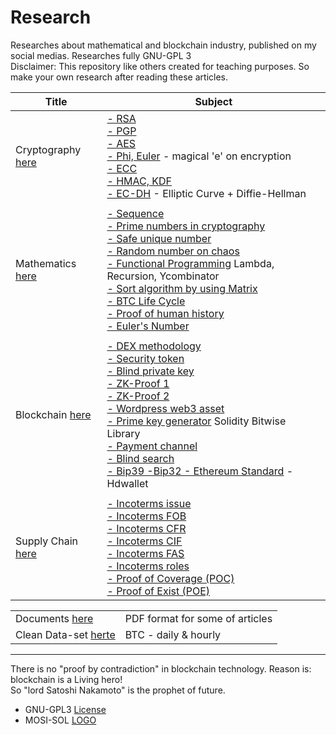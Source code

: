 # Research
Researches about mathematical and blockchain industry, published on my social medias. Researches fully GNU-GPL 3\
Disclaimer: This repository like others created for teaching purposes. So make your own research after reading these articles.

| Title | Subject |
|----|----|
| Cryptography [here](https://github.com/mosi-arch/research/tree/main/CipherPunk) | [- RSA](https://github.com/mosi-arch/research/blob/main/CipherPunk/01-RSA.md) <br /> [- PGP](https://github.com/mosi-arch/research/blob/main/CipherPunk/02-PGP.md) <br /> [- AES](https://github.com/mosi-arch/research/blob/main/CipherPunk/03-AES.md) <br /> [- Phi, Euler](https://github.com/mosi-arch/research/blob/main/CipherPunk/04-Phi-Euler.md) - magical 'e' on encryption <br /> [- ECC](https://github.com/mosi-arch/research/blob/main/CipherPunk/05-ECC.md) <br /> [- HMAC, KDF](https://github.com/mosi-arch/research/blob/main/CipherPunk/06-Hmac-Kdf.md) <br /> [- EC-DH](https://github.com/mosi-arch/research/blob/main/CipherPunk/07-EC-DH.md) - Elliptic Curve + Diffie-Hellman |
|||
| Mathematics [here](https://github.com/mosi-arch/research/tree/main/Mathematics) | [- Sequence](https://github.com/mosi-arch/research/blob/main/Mathematics/00-mosequence.md) <br /> [- Prime numbers in cryptography](https://github.com/mosi-arch/research/blob/main/Mathematics/01-prime-number-cryptography.md) <br /> [- Safe unique number](https://github.com/mosi-arch/research/blob/main/Mathematics/02-safe-unique-random-number.md) <br /> [- Random number on chaos](https://github.com/mosi-arch/research/blob/main/Mathematics/03-random-chaos-random-matrix.md) <br /> [- Functional Programming](https://github.com/mosi-arch/research/blob/main/Mathematics/04-lambda-recursion-function-programming.md) Lambda, Recursion, Ycombinator <br /> [- Sort algorithm by using Matrix](https://github.com/mosi-arch/research/blob/main/Mathematics/05-sort-by-fake-matrix-algorithm.md) <br /> [- BTC Life Cycle](https://github.com/mosi-arch/research/blob/main/Mathematics/06-btc-mining-life-cycle.md) <br /> [- Proof of human history](https://github.com/mosi-arch/research/blob/main/Mathematics/07-mathematics-and-human-history.md) <br /> [- Euler's Number](https://github.com/mosi-arch/research/blob/main/CipherPunk/08-Euler.md) |
|||
| Blockchain [here](https://github.com/mosi-arch/research/tree/main/Blockchain) | [- DEX methodology](https://github.com/mosi-arch/research/blob/main/Blockchain/01-dex-methodology.md) <br /> [- Security token](https://github.com/mosi-arch/research/blob/main/Blockchain/02-security-token.md) <br /> [- Blind private key](https://github.com/mosi-arch/research/blob/main/Blockchain/03-blind-private-key.md) <br /> [- ZK-Proof 1](https://github.com/mosi-arch/research/blob/main/Blockchain/04-zk-proof-01.md) <br /> [- ZK-Proof 2](https://github.com/mosi-arch/research/blob/main/Blockchain/05-zk-proof-02.md) <br /> [- Wordpress web3 asset](https://github.com/mosi-arch/research/blob/main/Blockchain/06-wordpress-web3-theme.md) <br /> [- Prime key generator](https://github.com/mosi-arch/research/blob/main/Blockchain/07-prime-key-bitwise.md) Solidity Bitwise Library <br /> [- Payment channel](https://github.com/mosi-arch/research/blob/main/Blockchain/08-payment-channel.md) <br /> [- Blind search](https://github.com/mosi-arch/research/blob/main/Blockchain/09-direct-blind-search.md) <br /> [- Bip39 -Bip32 - Ethereum Standard](https://github.com/mosi-arch/research/blob/main/Blockchain/10-bip39-hdwallet-ethereum.md) - Hdwallet |
|||
| Supply Chain [here](https://github.com/mosi-arch/research/tree/main/SupplyChain) | [- Incoterms issue](https://github.com/mosi-arch/research/blob/main/SupplyChain/01-incoterms-issue.md) <br /> [- Incoterms FOB](https://github.com/mosi-arch/research/blob/main/SupplyChain/02-incoterms-FOB.md) <br /> [- Incoterms CFR](https://github.com/mosi-arch/research/blob/main/SupplyChain/03-incoterms-CFR.md) <br /> [- Incoterms CIF](https://github.com/mosi-arch/research/blob/main/SupplyChain/04-incoterms-CIF.md) <br /> [- Incoterms FAS](https://github.com/mosi-arch/research/blob/main/SupplyChain/05-incoterms-FAS.md) <br /> [- Incoterms roles](https://github.com/mosi-arch/research/blob/main/SupplyChain/06-incoterms-roles-example.md) <br /> [- Proof of Coverage (POC)](https://github.com/mosi-arch/research/blob/main/SupplyChain/07-proof-of-coverage.md) <br /> [- Proof of Exist (POE)](https://github.com/mosi-arch/research/blob/main/SupplyChain/08-proof-of-exist.md) |

| | |
|----|----|
| Documents [here](https://github.com/mosi-arch/research/tree/main/Documents) | PDF format for some of articles |
| Clean Data-set [herte](https://github.com/mosi-arch/research/tree/main/DataSet) | BTC - daily & hourly |

---

There is no "proof by contradiction" in blockchain technology. Reason is: blockchain is a Living hero!\
So "lord Satoshi Nakamoto" is the prophet of future.

- GNU-GPL3 [License](https://github.com/mosi-arch/research/blob/main/LICENSE)
- MOSI-SOL [LOGO](https://github.com/mosi-arch/research/blob/main/MOSiSOL.txt)
